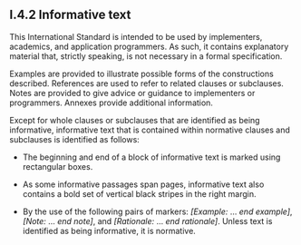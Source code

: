 ## I.4.2 Informative text

This International Standard is intended to be used by implementers, academics, and application programmers. As such, it contains explanatory material that, strictly speaking, is not necessary in a formal specification.

Examples are provided to illustrate possible forms of the constructions described. References are used to refer to related clauses or subclauses. Notes are provided to give advice or guidance to implementers or programmers. Annexes provide additional information.

Except for whole clauses or subclauses that are identified as being informative, informative text that is contained within normative clauses and subclauses is identified as follows:

 * The beginning and end of a block of informative text is marked using rectangular boxes.

 * As some informative passages span pages, informative text also contains a bold set of vertical black stripes in the right margin.

 * By the use of the following pairs of markers: _[Example:_ &hellip; _end example]_, _[Note:_ &hellip; _end note]_, and _[Rationale:_ &hellip; _end rationale]_. Unless text is identified as being informative, it is normative.
